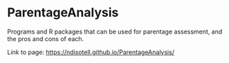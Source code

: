 # ParentageAnalysis

Programs and R packages that can be used for parentage assessment, and the pros and cons of each.

Link to page: https://ndisotell.github.io/ParentageAnalysis/
